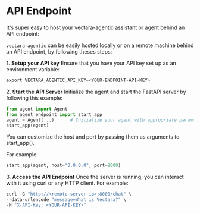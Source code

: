 # API Endpoint

It's super easy to host your vectara-agentic assistant or agent behind
an API endpoint:

`vectara-agentic` can be easily hosted locally or on a remote machine
behind an API endpoint, by following theses steps:

1\. **Setup your API key** Ensure that you have your API key set up as
an environment variable:

``` python
export VECTARA_AGENTIC_API_KEY=<YOUR-ENDPOINT-API-KEY>
```

2\. **Start the API Server** Initialize the agent and start the FastAPI
server by following this example:

``` python
from agent import Agent
from agent_endpoint import start_app
agent = Agent(...)      # Initialize your agent with appropriate parameters
start_app(agent)
```

You can customize the host and port by passing them as arguments to
start_app().

For example:

``` python
start_app(agent, host="0.0.0.0", port=8000)
```

3\. **Access the API Endpoint** Once the server is running, you can
interact with it using curl or any HTTP client. For example:

``` python
curl -G "http://<remote-server-ip>:8000/chat" \
--data-urlencode "message=What is Vectara?" \
-H "X-API-Key: <YOUR-API-KEY>"
```
